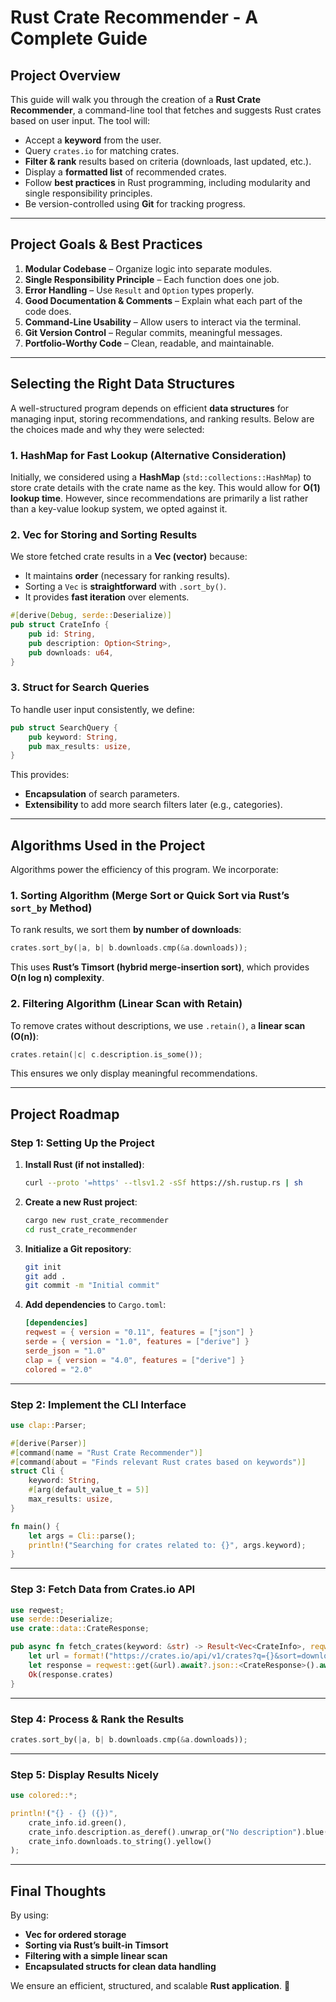 # Rust Crate Recommender - A Complete Guide

## **Project Overview**
This guide will walk you through the creation of a **Rust Crate Recommender**, a command-line tool that fetches and suggests Rust crates based on user input. The tool will:
- Accept a **keyword** from the user.
- Query `crates.io` for matching crates.
- **Filter & rank** results based on criteria (downloads, last updated, etc.).
- Display a **formatted list** of recommended crates.
- Follow **best practices** in Rust programming, including modularity and single responsibility principles.
- Be version-controlled using **Git** for tracking progress.

---

## **Project Goals & Best Practices**
1. **Modular Codebase** – Organize logic into separate modules.
2. **Single Responsibility Principle** – Each function does one job.
3. **Error Handling** – Use `Result` and `Option` types properly.
4. **Good Documentation & Comments** – Explain what each part of the code does.
5. **Command-Line Usability** – Allow users to interact via the terminal.
6. **Git Version Control** – Regular commits, meaningful messages.
7. **Portfolio-Worthy Code** – Clean, readable, and maintainable.

---

## **Selecting the Right Data Structures**
A well-structured program depends on efficient **data structures** for managing input, storing recommendations, and ranking results. Below are the choices made and why they were selected:

### **1. HashMap for Fast Lookup (Alternative Consideration)**
Initially, we considered using a **HashMap** (`std::collections::HashMap`) to store crate details with the crate name as the key. This would allow for **O(1) lookup time**. However, since recommendations are primarily a list rather than a key-value lookup system, we opted against it.

### **2. Vec for Storing and Sorting Results**
We store fetched crate results in a **Vec (vector)** because:
- It maintains **order** (necessary for ranking results).
- Sorting a `Vec` is **straightforward** with `.sort_by()`.
- It provides **fast iteration** over elements.

```rust
#[derive(Debug, serde::Deserialize)]
pub struct CrateInfo {
    pub id: String,
    pub description: Option<String>,
    pub downloads: u64,
}
```

### **3. Struct for Search Queries**
To handle user input consistently, we define:
```rust
pub struct SearchQuery {
    pub keyword: String,
    pub max_results: usize,
}
```
This provides:
- **Encapsulation** of search parameters.
- **Extensibility** to add more search filters later (e.g., categories).

---

## **Algorithms Used in the Project**
Algorithms power the efficiency of this program. We incorporate:

### **1. Sorting Algorithm (Merge Sort or Quick Sort via Rust’s `sort_by` Method)**
To rank results, we sort them **by number of downloads**:
```rust
crates.sort_by(|a, b| b.downloads.cmp(&a.downloads));
```
This uses **Rust’s Timsort (hybrid merge-insertion sort)**, which provides **O(n log n) complexity**.

### **2. Filtering Algorithm (Linear Scan with Retain)**
To remove crates without descriptions, we use `.retain()`, a **linear scan (O(n))**:
```rust
crates.retain(|c| c.description.is_some());
```
This ensures we only display meaningful recommendations.

---

## **Project Roadmap**

### **Step 1: Setting Up the Project**
1. **Install Rust (if not installed)**:
   ```sh
   curl --proto '=https' --tlsv1.2 -sSf https://sh.rustup.rs | sh
   ```
2. **Create a new Rust project**:
   ```sh
   cargo new rust_crate_recommender
   cd rust_crate_recommender
   ```
3. **Initialize a Git repository**:
   ```sh
   git init
   git add .
   git commit -m "Initial commit"
   ```
4. **Add dependencies** to `Cargo.toml`:
   ```toml
   [dependencies]
   reqwest = { version = "0.11", features = ["json"] }
   serde = { version = "1.0", features = ["derive"] }
   serde_json = "1.0"
   clap = { version = "4.0", features = ["derive"] }
   colored = "2.0"
   ```

---

### **Step 2: Implement the CLI Interface**
```rust
use clap::Parser;

#[derive(Parser)]
#[command(name = "Rust Crate Recommender")]
#[command(about = "Finds relevant Rust crates based on keywords")]
struct Cli {
    keyword: String,
    #[arg(default_value_t = 5)]
    max_results: usize,
}

fn main() {
    let args = Cli::parse();
    println!("Searching for crates related to: {}", args.keyword);
}
```

---

### **Step 3: Fetch Data from Crates.io API**
```rust
use reqwest;
use serde::Deserialize;
use crate::data::CrateResponse;

pub async fn fetch_crates(keyword: &str) -> Result<Vec<CrateInfo>, reqwest::Error> {
    let url = format!("https://crates.io/api/v1/crates?q={}&sort=downloads", keyword);
    let response = reqwest::get(&url).await?.json::<CrateResponse>().await?;
    Ok(response.crates)
}
```

---

### **Step 4: Process & Rank the Results**
```rust
crates.sort_by(|a, b| b.downloads.cmp(&a.downloads));
```

---

### **Step 5: Display Results Nicely**
```rust
use colored::*;

println!("{} - {} ({})",
    crate_info.id.green(),
    crate_info.description.as_deref().unwrap_or("No description").blue(),
    crate_info.downloads.to_string().yellow()
);
```

---

## **Final Thoughts**
By using:
- **Vec for ordered storage**
- **Sorting via Rust’s built-in Timsort**
- **Filtering with a simple linear scan**
- **Encapsulated structs for clean data handling**

We ensure an efficient, structured, and scalable **Rust application**. 🚀

